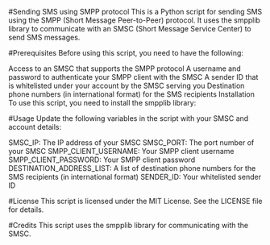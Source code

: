 #Sending SMS using SMPP protocol
This is a Python script for sending SMS using the SMPP (Short Message Peer-to-Peer) protocol. It uses the smpplib library to communicate with an SMSC (Short Message Service Center) to send SMS messages.

#Prerequisites
Before using this script, you need to have the following:

Access to an SMSC that supports the SMPP protocol
A username and password to authenticate your SMPP client with the SMSC
A sender ID that is whitelisted under your account by the SMSC serving you
Destination phone numbers (in international format) for the SMS recipients
Installation
To use this script, you need to install the smpplib library:

#Usage
Update the following variables in the script with your SMSC and account details:

SMSC_IP: The IP address of your SMSC
SMSC_PORT: The port number of your SMSC
SMPP_CLIENT_USERNAME: Your SMPP client username
SMPP_CLIENT_PASSWORD: Your SMPP client password
DESTINATION_ADDRESS_LIST: A list of destination phone numbers for the SMS recipients (in international format)
SENDER_ID: Your whitelisted sender ID

#License
This script is licensed under the MIT License. See the LICENSE file for details.

#Credits
This script uses the smpplib library for communicating with the SMSC.
